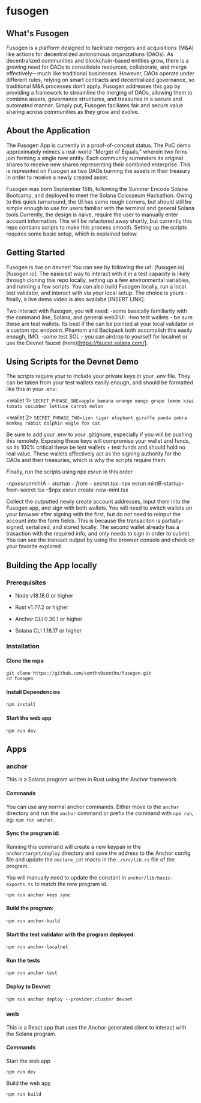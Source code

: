 # fusogen

## What's Fusogen

Fusogen is a platform designed to facilitate mergers and acquisitions (M&A) like actions for decentralized autonomous organizations (DAOs). As decentralized communities and blockchain-based entities grow, there is a growing need for DAOs to consolidate resources, collaborate, and merge effectively—much like traditional businesses. However, DAOs operate under different rules, relying on smart contracts and decentralized governance, so traditional M&A processes don’t apply. Fusogen addresses this gap by providing a framework to streamline the merging of DAOs, allowing them to combine assets, governance structures, and treasuries in a secure and automated manner. Simply put, Fusogen faciliates fair and secure value sharing across communities as they grow and evolve.

## About the Application

The Fusogen App is currently in a proof-of-concept status. The PoC demo approximately mimics a real-world "Merger of Equals," wherein two firms join forming a single new entity. Each community surrenders its original shares to receive new shares representing their combined enterprise. This is represnted on Fusogen as two DAOs burning the assets in their treasury in order to receive a newly created asset.

Fusogen was born September 15th, following the Summer Encode Solana Bootcamp, and deployed to meet the Solana Colosseum Hackathon. Owing to this quick turnaround, the UI has some rough corners, but should still be simple enough to use for users familiar with the terminal and general Solana tools.Currently, the design is naive, require the user to manually enter account information. This will be refactored away shortly, but currently this repo contians scripts to make this process smooth. Setting up the scripts requires some basic setup, which is explained below.


## Getting Started

Fusogen is live on devnet! You can see by following the url: (fusogen.io)[fusogen.io]. The easisiest way to interact with it in a test capacity is likely through cloning this repo locally, setting up a few environmental variables, and running a few scripts. You can also build Fusogen locally, run a local test validator, and interact with via your local setup. The choice is yours - finally, a live demo video is also availabe [INSERT LINK].

Two interact with Fusogen, you will need:
-some basically familiarity with the command line, Solana, and general web3 UI.
-two test wallets - be sure these are test wallets. Its best if the can be pointed at your local validator or a custom rpc endpoint. Phantom and Backpack both accomplish this easily enough, IMO.
-some test SOL - you can airdrop to yourself for localnet or use the Devnet faucet (here)[https://faucet.solana.com/].

## Using Scripts for the Devnet Demo

The scripts require your to include your private keys in your .env file. They can be taken from your test wallets easily enough, and should be formatted like this in your .env:

<wallet 1>
`SECRET_PHRASE_ONE=apple banana orange mango grape lemon kiwi tomato cucumber lettuce carrot melon` 

<wallet 2>
`SECRET_PHRASE_TWO=lion tiger elephant giraffe panda zebra monkey rabbit dolphin eagle fox cat`

Be sure to add your .env to your .gitignore, especially if you will be pushing this remotely. Exposing these keys will compromise your wallet and funds, so its 100% critical these be test wallets + test funds and should hold no real value. These wallets affectively act as the signing authority for the DAOs and their treasuries, which is why the scripts require them. 

Finally, run the scripts using npx esrun in this order

-$npx esrun mintA-startup-from-secret.tsx
-$npx esrun mintB-startup-from-secret.tsx
-$npx esrun create-new-mint.tsx

Collect the outputted newly create account addresses, input them into the Fusogen app, and sign with both wallets. You will need to switch wallets on your browser after signing with the first, but do not need to reinput the account into the form fields. This is because the transaciton is partially-signed, serialized, and stored locally. The second wallet already has a trasaction with the required info, and only needs to sign in order to submit. You can see the transact output by using the browser console and check on your favorite explored

## Building the App locally

### Prerequisites

- Node v18.18.0 or higher

- Rust v1.77.2 or higher
- Anchor CLI 0.30.1 or higher
- Solana CLI 1.18.17 or higher

### Installation

#### Clone the repo

```shell
git clone https://github.com/somthn0somthn/fusogen.git
cd fusogen
```

#### Install Dependencies

```shell
npm install
```

#### Start the web app

```
npm run dev
```

## Apps

### anchor

This is a Solana program written in Rust using the Anchor framework.

#### Commands

You can use any normal anchor commands. Either move to the `anchor` directory and run the `anchor` command or prefix the command with `npm run`, eg: `npm run anchor`.

#### Sync the program id:

Running this command will create a new keypair in the `anchor/target/deploy` directory and save the address to the Anchor config file and update the `declare_id!` macro in the `./src/lib.rs` file of the program.

You will manually need to update the constant in `anchor/lib/basic-exports.ts` to match the new program id.

```shell
npm run anchor keys sync
```

#### Build the program:

```shell
npm run anchor-build
```

#### Start the test validator with the program deployed:

```shell
npm run anchor-localnet
```

#### Run the tests

```shell
npm run anchor-test
```

#### Deploy to Devnet

```shell
npm run anchor deploy --provider.cluster devnet
```

### web

This is a React app that uses the Anchor generated client to interact with the Solana program.

#### Commands

Start the web app

```shell
npm run dev
```

Build the web app

```shell
npm run build
```
